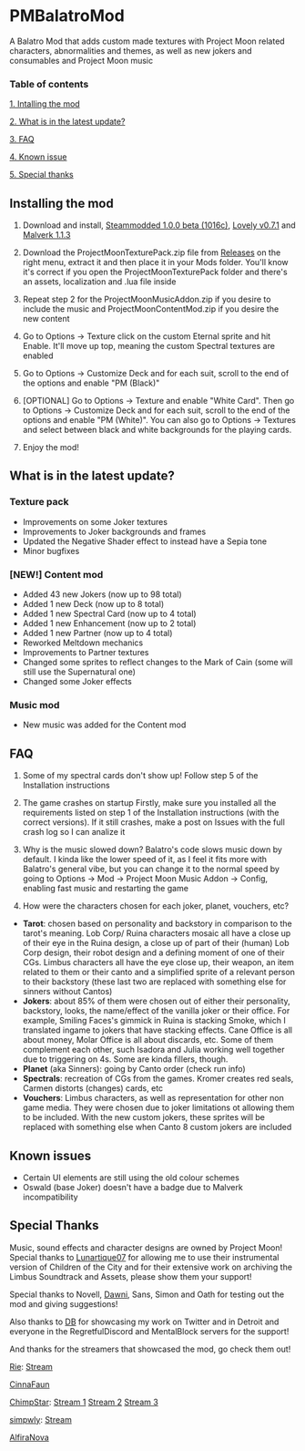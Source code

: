 # PMBalatroMod
A Balatro Mod that adds custom made textures with Project Moon related characters, abnormalities and themes, as well as new jokers and consumables and Project Moon music

### Table of contents

[1. Intalling the mod](https://github.com/CountKiro/PMBalatroMod/edit/main/README.md#installing-the-mod)

[2. What is in the latest update?](https://github.com/CountKiro/PMBalatroMod/edit/main/README.md#what-is-in-the-latest-update)

[3. FAQ](https://github.com/CountKiro/PMBalatroMod/edit/main/README.md#FAQ)

[4. Known issue](https://github.com/CountKiro/PMBalatroMod/edit/main/README.md#known-issues)

[5. Special thanks](https://github.com/CountKiro/PMBalatroMod/edit/main/README.md#special-thanks)


## Installing the mod

1. Download and install, [Steammodded 1.0.0 beta (1016c)](https://github.com/Steamodded/smods/releases/tag/1.0.0-beta-1016c), [Lovely v0.7.1](https://github.com/ethangreen-dev/lovely-injector) and [Malverk 1.1.3](https://github.com/Eremel/Malverk)

2. Download the ProjectMoonTexturePack.zip file from [Releases](https://github.com/CountKiro/PMBalatroMod/releases/tag/v.1.2) on the right menu, extract it and then place it in your Mods folder. You'll know it's correct if you open the ProjectMoonTexturePack folder and there's an assets, localization and .lua file inside

3. Repeat step 2 for the ProjectMoonMusicAddon.zip if you desire to include the music and ProjectMoonContentMod.zip if you desire the new content
   
4. Go to Options -> Texture click on the custom Eternal sprite and hit Enable. It'll move up top, meaning the custom Spectral textures are enabled

5. Go to Options -> Customize Deck and for each suit, scroll to the end of the options and enable "PM (Black)"

6. [OPTIONAL] Go to Options -> Texture and enable "White Card". Then go to Options -> Customize Deck and for each suit, scroll to the end of the options and enable "PM (White)". You can also go to Options -> Textures and select between black and white backgrounds for the playing cards.

7. Enjoy the mod!


## What is in the latest update?

### Texture pack
- Improvements on some Joker textures
- Improvements to Joker backgrounds and frames
- Updated the Negative Shader effect to instead have a Sepia tone
- Minor bugfixes

### [NEW!] Content mod
- Added 43 new Jokers (now up to 98 total)
- Added 1 new Deck (now up to 8 total)
- Added 1 new Spectral Card (now up to 4 total)
- Added 1 new Enhancement (now up to 2 total)
- Added 1 new Partner (now up to 4 total)
- Reworked Meltdown mechanics
- Improvements to Partner textures
- Changed some sprites to reflect changes to the Mark of Cain (some will still use the Supernatural one)
- Changed some Joker effects

### Music mod
- New music was added for the Content mod

## FAQ

1. Some of my spectral cards don't show up!
Follow step 5 of the Installation instructions

2. The game crashes on startup
Firstly, make sure you installed all the requirements listed on step 1 of the Installation instructions (with the correct versions). If it still crashes, make a post on Issues with the full crash log so I can analize it

3. Why is the music slowed down?
Balatro's code slows music down by default. I kinda like the lower speed of it, as I feel it fits more with Balatro's general vibe, but you can change it to the normal speed by going to Options -> Mod -> Project Moon Music Addon -> Config, enabling fast music and restarting the game

4. How were the characters chosen for each joker, planet, vouchers, etc?
- **Tarot**: chosen based on personality and backstory in comparison to the tarot's meaning. Lob Corp/ Ruina characters mosaic all have a close up of their eye in the Ruina design, a close up of part of their (human) Lob Corp design, their robot design and a defining moment of one of their CGs. Limbus characters all have the eye close up, their weapon,
an item related to them or their canto and a simplified sprite of a relevant person to their backstory (these last two are replaced with something else for sinners without Cantos)
- **Jokers**: about 85% of them were chosen out of either their personality, backstory, looks, the name/effect of the vanilla joker or their office. For example, Smiling Faces's gimmick in Ruina is stacking Smoke, which I translated ingame to jokers that have stacking effects. Cane Office is all about money, Molar Office is all about discards, etc.
Some of them complement each other, such Isadora and Julia working well together due to triggering on 4s. Some are kinda fillers, though.
- **Planet** (aka Sinners): going by Canto order (check run info)
- **Spectrals**: recreation of CGs from the games. Kromer creates red seals, Carmen distorts (changes) cards, etc
- **Vouchers**: Limbus characters, as well as representation for other non game media. They were chosen due to joker limitations ot allowing them to be included. With the new custom jokers, these sprites will be replaced with something else when Canto 8 custom jokers are included

## Known issues

- Certain UI elements are still using the old colour schemes
- Oswald (base Joker) doesn't have a badge due to Malverk incompatibility

## Special Thanks

Music, sound effects and character designs are owned by Project Moon! Special thanks to [Lunartique07](https://www.youtube.com/@Lunartique07) for allowing me to use their instrumental version of Children of the City and for their extensive work on archiving the Limbus Soundtrack and Assets, please show them your support!

Special thanks to Novell, [Dawni](https://x.com/hidawnihere), Sans, Simon and Oath for testing out the mod and giving suggestions!

Also thanks to [DB](https://x.com/Despair_Bears) for showcasing my work on Twitter and in Detroit and everyone in the RegretfulDiscord and MentalBlock servers for the support!

And thanks for the streamers that showcased the mod, go check them out!

[Rie](https://www.youtube.com/channel/UCJ4O6PWA47f6XbCgrLQNqEQ): [Stream](https://www.youtube.com/watch?v=3Rx0D3sYxmY&pp=ygUUcHJvamVjdCBtb29uIGJhbGF0cm8%3D)

[CinnaFaun](https://x.com/CinnaFaun)

[ChimpStar](https://www.youtube.com/@chimp_star): [Stream 1](https://www.youtube.com/watch?v=mD6EpUGuGPI) [Stream 2](https://www.youtube.com/watch?v=rrAhVB2wvxg) [Stream 3](https://www.youtube.com/watch?v=Xn0WtnyPT_4)

[simpwly](https://www.youtube.com/@simpwly): [Stream](https://www.youtube.com/watch?v=kEK3KrMFVMQ)

[AlfiraNova](https://x.com/AlfiraNovaVT)

